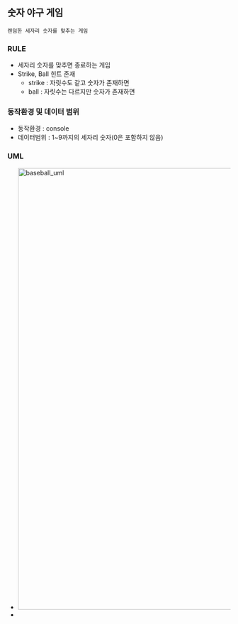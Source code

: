 

## 숫자 야구 게임

`랜덤한 세자리 숫자를 맞추는 게임`

### RULE

- 세자리 숫자를 맞추면 종료하는 게임
- Strike, Ball 힌트 존재
  - strike : 자릿수도 같고 숫자가 존재하면
  - ball : 자릿수는 다르지만 숫자가 존재하면


### 동작환경 및 데이터 범위
  - 동작환경 : console
  - 데이터범위 : 1~9까지의 세자리 숫자(0은 포함하지 않음)
  

### UML
- <img width="995" alt="baseball_uml" src="https://user-images.githubusercontent.com/67587446/161420655-527b491d-6d9b-413a-a77a-fc9c5c832360.png">


- 



